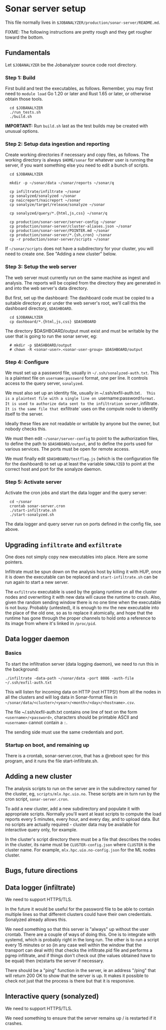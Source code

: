 # Sonar server setup

This file normally lives in `$JOBANALYZER/production/sonar-server/README.md`.

FIXME: The following instructions are pretty rough and they get rougher toward the bottom.

## Fundamentals

Let `$JOBANALYZER` be the Jobanalyzer source code root directory.

### Step 1: Build

First build and test the executables, as follows.  Remember, you may first need to `module load` Go
1.20 or later and Rust 1.65 or later, or otherwise obtain those tools.

```
  cd $JOBANALYZER
  ./run_tests.sh
  ./build.sh
```

**IMPORTANT:** Run `build.sh` last as the test builds may be created with unusual options.

### Step 2: Setup data ingestion and reporting

Create working directories if necessary and copy files, as follows.  The working directory is always
`$HOME/sonar` for whatever user is running the server, if you want something else you need to edit a
bunch of scripts.

```
  cd $JOBANALYZER

  mkdir -p ~/sonar/data ~/sonar/reports ~/sonar/q

  cp infiltrate/infiltrate ~/sonar
  cp sonalyzed/sonalyzed ~/sonar
  cp naicreport/naicreport ~/sonar
  cp sonalyze/target/release/sonalyze ~/sonar

  cp sonalyzed/query/*.{html,js,css} ~/sonar/q

  cp production/sonar-server/server-config ~/sonar
  cp production/sonar-server/cluster-aliases.json ~/sonar
  cp production/sonar-server/POINTER.md ~/sonar
  cp production/sonar-server/*.{sh,cron} ~/sonar
  cp -r production/sonar-server/scripts ~/sonar
```

If `~/sonar/scripts` does not have a subdirectory for your cluster, you will need to create one.  See
"Adding a new cluster" below.

### Step 3: Setup the web server

The web server must currently run on the same machine as ingest and analysis.  The reports will be
copied from the directory they are generated in and into the web server's data directory.

But first, set up the dashboard: The dashboard code must be copied to a suitable directory at or
under the web server's root, we'll call this the dashboard directory, `$DASHBOARD`.
```
  cd $JOBANALYZER
  cp dashboard/*.{html,js,css} $DASHBOARD
```

The directory $DASHBOARD/output must exist and must be writable by the user that is going to run the
sonar server, eg:
```
  # mkdir -p $DASHBOARD/output
  # chown -R <sonar-user>.<sonar-user-group> $DASHBOARD/output
```

### Step 4: Configure

We must set up a password file, usually in `~/.ssh/sonalyzed-auth.txt`.  This is a plaintext file on
`username:password` format, one per line.  It controls access to the query server, `sonalyzed`.

We must also set up an identity file, usually in ~/.ssh/exfil-auth.txt`.  This is a plaintext file
with a single line on `username:password` format.  It is used to authorize data sent to the
infiltration server, `infiltrate`.  It is the same file that `exfiltrate` uses on the compute node
to identify itself to the server.

Ideally these files are not readable or writable by anyone but the owner, but nobody checks this.

We must then edit `~/sonar/server-config` to point to the authorization files, to define the path to
`$DASHBOARD/output`, and to define the ports used for various services.  The ports must be open for
remote access.

We must finally edit `$DASHBOARD/testflag.js` (which is the configuration file for the dashboard) to
set up at least the variable `SONALYZED` to point at the correct host and port for the sonalyze
daemon.

### Step 5: Activate server

Activate the cron jobs and start the data logger and the query server:

```
  cd ~/sonar
  crontab sonar-server.cron
  ./start-infiltrate.sh
  ./start-sonalyzed.sh
```

The data logger and query server run on ports defined in the config file, see above.

## Upgrading `infiltrate` and `exfiltrate`

One does not simply copy new executables into place.  Here are some pointers.

Infiltrate must be spun down on the analysis host by killing it with HUP, once it is down the executable
can be replaced and `start-infiltrate.sh` can be run again to start a new server.

The `exfiltrate` executable is used by the golang runtime on all the cluster nodes and overwriting
it with new data will cause the runtime to crash.  Also, given the random sending window there is no
one time when the executable is not busy.  Probably (untested), it is enough to mv the new
executable into the place of the old one, so as to replace it atomically, and hope that the runtime
has gone through the proper channels to hold onto a reference to its image from where it's linked in
`/proc/pid`.

## Data logger daemon

### Basics

To start the infiltration server (data logging daemon), we need to run this in the background:

```
./infiltrate -data-path ~/sonar/data -port 8086 -auth-file ~/.ssh/exfil-auth.txt
```

This will listen for incoming data on HTTP (not HTTPS!) from all the nodes in all the clusters and
will log data in Sonar-format files in `~/sonar/data/<cluster>/<year>/<month>/<day>/<hostname>.csv`.

The file ~/.ssh/exfil-auth.txt contains one line of text on the form `<username>/<password>`,
characters should be printable ASCII and `<username>` cannot contain a `:`.

The sending side must use the same credentials and port.

### Startup on boot, and remaining up

There is a crontab, sonar-server.cron, that has a @reboot spec for this program, and it runs the
file start-infiltrate.sh.

## Adding a new cluster

The analysis scripts to run on the server are in the subdirectory named for the cluster, eg,
`scripts/mlx.hpc.uio.no`.  These scripts are in turn run by the cron script, `sonar-server.cron`.

To add a new cluster, add a new subdirectory and populate it with appropriate scripts.  Normally
you'll want at least scripts to compute the load reports every 5 minutes, every hour, and every day,
and to upload data.  But no scripts are actually required - cluster data may be available for
interactive query only, for example.

In the cluster's script directory there must be a file that describes the nodes in the cluster, its
name must be `CLUSTER-config.json` where `CLUSTER` is the cluster name.  For example,
`mlx.hpc.uio.no-config.json` for the ML nodes cluster.

## Bugs, future directions

## Data logger (infiltrate)

We need to support HTTPS/TLS.

In the future it would be useful for the password file to be able to contain multiple lines so that
different clusters could have their own credentials.  Sonalyzed already allows this.

We need something so that this server is "always" up without the user crontab.  There are a couple
of ways of doing this.  One is to integrate with systemd, which is probably right in the long run.
The other is to run a script every 15 minutes or so (in any case well within the window that the
transport can deal with) that checks the infiltrate.pid file and performs a pgrep infiltrate, and if
things don't check out (the values obtained have to be equal) then (re)starts the server if
necessary.

There should be a "ping" function in the server, ie an address "/ping" that will return 200 OK to
show that the server is up.  It makes it possible to check not just that the process is there but
that it is responsive.

## Interactive query (sonalyzed)

We need to support HTTPS/TLS.

We need something to ensure that the server remains up / is restarted if it crashes.
